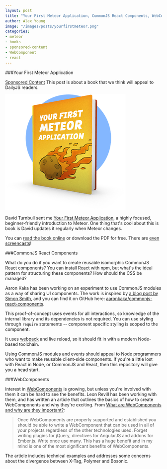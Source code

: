 ```yaml
---
layout: post
title: "Your First Meteor Application, CommonJS React Components, WebComponents"
author: Alex Young
image: "/images/posts/yourfirstmeteor.png"
categories:
- meteor
- books
- sponsored-content
- WebComponent
- react
---
```


###Your First Meteor Application

<div class="sponsored-content">
  <p><a class="label" href="/sponsored-content.html">Sponsored Content</a> This post is about a book that we think will appeal to DailyJS readers.</p>
</div>

![Your First Meteor Application](/images/posts/yourfirstmeteor.png)

David Turnbull sent me [Your First Meteor Application](http://meteortips.com), a highly focused, beginner-friendly introduction to Meteor.  One thing that's cool about this is book is David updates it regularly when Meteor changes.

You can [read the book online](http://meteortips.com/book/introduction/) or download the PDF for free.  There are [even screencasts](http://meteortips.com/screencasts/)!

###CommonJS React Components

What do you do if you want to create reusable isomorphic CommonJS React components?  You can install React with npm, but what's the ideal pattern for structuring these components?  How should the CSS be managed?

Aaron Kaka has been working on an experiment to use CommonJS modules as a way of sharing UI components.  The work is inspired by [a blog post by Simon Smith](http://simonsmith.io/writing-react-components-as-commonjs-modules/), and you can find it on GitHub here: [aaronkaka/commonjs-react-components](https://github.com/aaronkaka/commonjs-react-components).

This proof-of-concept uses events for all interactions, so knowledge of the internal library and its dependencies is not required.  You can use styling through `require` statements -- component specific styling is scoped to the component.

It uses [webpack](http://christianalfoni.github.io/javascript/2014/12/13/did-you-know-webpack-and-react-is-awesome.html) and live reload, so it should fit in with a modern Node-based toolchain.

Using CommonJS modules and events should appeal to Node programmers who want to make reusable client-side components.  If you're a little lost with React in Node, or CommonJS and React, then this repository will give you a head start.

###WebComponents

Interest in [WebComponents](http://webcomponents.org) is growing, but unless you're involved with them it can be hard to see the benefits.  Leon Revill has been working with them, and has written an article that outlines the basics of how to create WebComponents and why they're exciting.  From [What are WebComponents and why are they important?](http://www.revillweb.com/articles/why-web-components-are-important/):

> Once WebComponents are properly supported and established you should be able to write a WebComponent that can be used in all of your projects regardless of the other technologies used. Forget writing plugins for jQuery, directives for AngularJS and addons for Ember.js. Write once use many. This has a huge benefit and in my mind is one of the most significant benefits of WebComponents.

The article includes technical examples and addresses some concerns about the divergence between X-Tag, Polymer and Bosonic.



